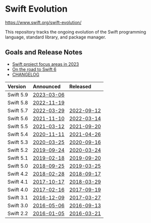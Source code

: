 # Swift Evolution

<https://www.swift.org/swift-evolution/>

This repository tracks the ongoing evolution of the Swift programming language, standard library, and package manager.

## Goals and Release Notes

* [Swift project focus areas in 2023](https://forums.swift.org/t/swift-project-focus-areas-in-2023/61522)
* [On the road to Swift 6](https://forums.swift.org/t/on-the-road-to-swift-6/32862)
* [CHANGELOG](https://github.com/apple/swift/blob/main/CHANGELOG.md)

| Version   | Announced                                                                | Released                                                     |
| :-------- | :----------------------------------------------------------------------- | :----------------------------------------------------------- |
| Swift 5.9 | [2023-03-06](https://forums.swift.org/t/swift-5-9-release-process/63557) |
| Swift 5.8 | [2022-11-19](https://forums.swift.org/t/swift-5-8-release-process/61540) |
| Swift 5.7 | [2022-03-29](https://forums.swift.org/t/swift-5-7-release-process/56316) | [2022-09-12](https://www.swift.org/blog/swift-5.7-released/) |
| Swift 5.6 | [2021-11-10](https://forums.swift.org/t/swift-5-6-release-process/53412) | [2022-03-14](https://www.swift.org/blog/swift-5.6-released/) |
| Swift 5.5 | [2021-03-12](https://forums.swift.org/t/swift-5-5-release-process/45644) | [2021-09-20](https://www.swift.org/blog/swift-5.5-released/) |
| Swift 5.4 | [2020-11-11](https://forums.swift.org/t/swift-5-4-release-process/41936) | [2021-04-26](https://www.swift.org/blog/swift-5.4-released/) |
| Swift 5.3 | [2020-03-25](https://www.swift.org/blog/5.3-release-process/)            | [2020-09-16](https://www.swift.org/blog/swift-5.3-released/) |
| Swift 5.2 | [2019-09-24](https://www.swift.org/blog/5.2-release-process/)            | [2020-03-24](https://www.swift.org/blog/swift-5.2-released/) |
| Swift 5.1 | [2019-02-18](https://www.swift.org/blog/5.1-release-process/)            | [2019-09-20](https://www.swift.org/blog/swift-5.1-released/) |
| Swift 5.0 | [2018-09-25](https://www.swift.org/blog/5.0-release-process/)            | [2019-03-25](https://www.swift.org/blog/swift-5-released/)   |
| Swift 4.2 | [2018-02-28](https://www.swift.org/blog/4.2-release-process/)            | [2018-09-17](https://www.swift.org/blog/swift-4.2-released/) |
| Swift 4.1 | [2017-10-17](https://www.swift.org/blog/swift-4.1-release-process/)      | [2018-03-29](https://www.swift.org/blog/swift-4.1-released/) |
| Swift 4.0 | [2017-02-16](https://www.swift.org/blog/swift-4.0-release-process/)      | [2017-09-19](https://www.swift.org/blog/swift-4.0-released/) |
| Swift 3.1 | [2016-12-09](https://www.swift.org/blog/swift-3.1-release-process/)      | [2017-03-27](https://www.swift.org/blog/swift-3.1-released/) |
| Swift 3.0 | [2016-05-06](https://www.swift.org/blog/swift-3.0-release-process/)      | [2016-09-13](https://www.swift.org/blog/swift-3.0-released/) |
| Swift 2.2 | [2016-01-05](https://www.swift.org/blog/swift-2.2-release-process/)      | [2016-03-21](https://www.swift.org/blog/swift-2.2-released/) |
